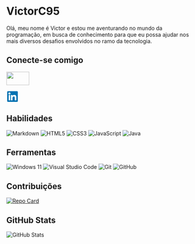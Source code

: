 # VictorC95

Olá, meu nome é Victor e estou me aventurando no mundo da programação, em busca de conhecimento para que eu possa ajudar nos mais diversos desafios envolvidos no ramo da tecnologia.


## Conecte-se comigo
[<img src="https://hermes.digitalinnovation.one/assets/diome/logo-full.svg" width="60" height="35">](https://www.dio.me/users/victorcorreaa95)

[<img src="data:image/png;base64,iVBORw0KGgoAAAANSUhEUgAAACAAAAAgCAYAAABzenr0AAABDUlEQVR4AWP4////gOLB44D6nTcsGIo33QHi/zTGd0B2YTiAPpYjHIHNAf/piQk6wGPW8f/rLz8HYRCbXg5AWI4GQGJ0cwDY12gAJDbcHUA4CkZAIqQUK7Ts/m/SfxBMs5RupswBaACr+P47b/5zlG/5DyzZ/r/+8hNF7vuvP//nn3r0X6JhJ+0ccPrR+/+H7735jw9cf/n5v0D1Nuo5gBxQve06zR0AjoL7b7/+//zjN4bc+ScfaOeA33///k9Yfg4mDw7u/Xdeo6uhnQP6D93FMNxlxjF0ZbRzgMXEQ9iyI90cALIMJoccDXRzAK6CZog6YNQBow6gIx54Bwx4x2RAu2bAysoEZu9o7xgAQrvkxt3WZi0AAAAASUVORK5CYII=">](https://www.linkedin.com/in/victor-correaa/)


## Habilidades
![Markdown](https://img.shields.io/badge/Markdown-000?style=for-the-badge&logo=markdown)
![HTML5](https://img.shields.io/badge/HTML5-000?style=for-the-badge&logo=html5)
![CSS3](https://img.shields.io/badge/CSS3-000?style=for-the-badge&logo=css3&logoColor=264CE4)
![JavaScript](https://img.shields.io/badge/JavaScript-000?style=for-the-badge&logo=javascript)
![Java](https://img.shields.io/badge/Java-ED8B00?style=for-the-badge&logo=java&logoColor=white)


## Ferramentas
![Windows 11](https://img.shields.io/badge/Windows%2011-%230079d5.svg?style=for-the-badge&logo=Windows%2011&logoColor=white)
![Visual Studio Code](https://img.shields.io/badge/Visual%20Studio%20Code-0078d7.svg?style=for-the-badge&logo=visual-studio-code&logoColor=white)
![Git](https://img.shields.io/badge/git-%23F05033.svg?style=for-the-badge&logo=git&logoColor=white)
![GitHub](https://img.shields.io/badge/github-%23121011.svg?style=for-the-badge&logo=github&logoColor=white)


## Contribuições
[![Repo Card](https://github-readme-stats.vercel.app/api/pin/?username=victorC95&repo=dio-lab-open-source&bg_color=000&border_color=30A3DC&show_icons=true&icon_color=30A3DC&title_color=E94D5F&text_color=FFF)](https://github.com/victorC95/SEUREPOSITORIO)


## GitHub Stats
![GitHub Stats](https://github-readme-stats.vercel.app/api?username=victorC95&theme=transparent&bg_color=000&border_color=30A3DC&show_icons=true&icon_color=30A3DC&title_color=E94D5F&text_color=FFF&hide_title=true&hide=stars)



